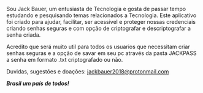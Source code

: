 Sou Jack Bauer, um entusiasta de Tecnologia e gosta de passar tempo estudando e pesquisando temas relacionados a Tecnologia. 
Este aplicativo foi criado para ajudar, facilitar, ser acessivel e proteger nossas credenciais criando senhas seguras e com opção de criptografar e descriptografar a senha criada. 

Acredito que será muito util para todos os usuarios que necessitam criar senhas seguras e a opção de savar em seu pc através da pasta JACKPASS a senha em formato .txt criptografado ou não. 

Duvidas, sugestões e doações: jackbauer2018@protonmail.com 


***Brasil um país de todos!***